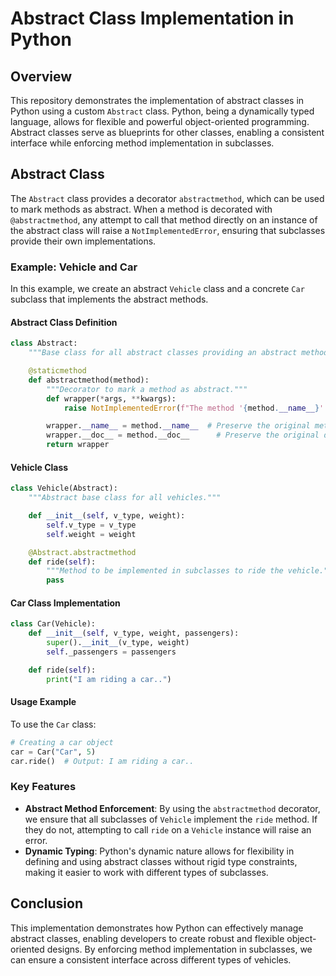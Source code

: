 # Abstract Class Implementation in Python

## Overview

This repository demonstrates the implementation of abstract classes in Python using a custom `Abstract` class. Python, being a dynamically typed language, allows for flexible and powerful object-oriented programming. Abstract classes serve as blueprints for other classes, enabling a consistent interface while enforcing method implementation in subclasses.

## Abstract Class

The `Abstract` class provides a decorator `abstractmethod`, which can be used to mark methods as abstract. When a method is decorated with `@abstractmethod`, any attempt to call that method directly on an instance of the abstract class will raise a `NotImplementedError`, ensuring that subclasses provide their own implementations.

### Example: Vehicle and Car

In this example, we create an abstract `Vehicle` class and a concrete `Car` subclass that implements the abstract methods.

#### Abstract Class Definition

```python
class Abstract:
    """Base class for all abstract classes providing an abstract method decorator."""

    @staticmethod
    def abstractmethod(method):
        """Decorator to mark a method as abstract."""
        def wrapper(*args, **kwargs):
            raise NotImplementedError(f"The method '{method.__name__}' must be implemented in the subclass.")

        wrapper.__name__ = method.__name__  # Preserve the original method name
        wrapper.__doc__ = method.__doc__      # Preserve the original docstring
        return wrapper
```

#### Vehicle Class

```python
class Vehicle(Abstract):
    """Abstract base class for all vehicles."""

    def __init__(self, v_type, weight):
        self.v_type = v_type
        self.weight = weight

    @Abstract.abstractmethod
    def ride(self):
        """Method to be implemented in subclasses to ride the vehicle."""
        pass
```

#### Car Class Implementation

```python
class Car(Vehicle):
    def __init__(self, v_type, weight, passengers):
        super().__init__(v_type, weight)
        self._passengers = passengers

    def ride(self):
        print("I am riding a car..")
```

#### Usage Example

To use the `Car` class:

```python
# Creating a car object
car = Car("Car", 5)
car.ride()  # Output: I am riding a car..
```

### Key Features

- **Abstract Method Enforcement**: By using the `abstractmethod` decorator, we ensure that all subclasses of `Vehicle` implement the `ride` method. If they do not, attempting to call `ride` on a `Vehicle` instance will raise an error.
- **Dynamic Typing**: Python's dynamic nature allows for flexibility in defining and using abstract classes without rigid type constraints, making it easier to work with different types of subclasses.

## Conclusion

This implementation demonstrates how Python can effectively manage abstract classes, enabling developers to create robust and flexible object-oriented designs. By enforcing method implementation in subclasses, we can ensure a consistent interface across different types of vehicles.
